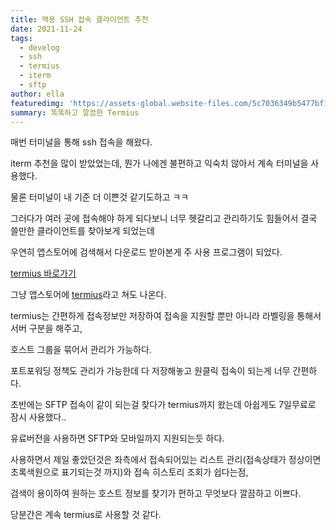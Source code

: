 ```yaml
---
title: 맥용 SSH 접속 클라이언트 추천
date: 2021-11-24
tags:
  - develog
  - ssh
  - termius
  - iterm
  - sftp
author: ella
featuredimg: 'https://assets-global.website-files.com/5c7036349b5477bf13f828cf/5ee98fcc9bc7df9d4b8f99d2_desktop_preview.png'
summary: 똑똑하고 깔끔한 Termius
---
```


매번 터미널을 통해 ssh 접속을 해왔다.

iterm 추천을 많이 받았었는데, 뭔가 나에겐 불편하고 익숙치 않아서 계속 터미널을 사용했다.

물론 터미널이 내 기준 더 이쁜것 같기도하고 ㅋㅋ

그러다가 여러 곳에 접속해야 하게 되다보니 너무 헷갈리고 관리하기도 힘들어서 결국 쓸만한 클라이언트를 찾아보게 되었는데

우연히 앱스토어에 검색해서 다운로드 받아본게 주 사용 프로그램이 되었다.

<a href='https://termius.com/'>termius 바로가기</a>

그냥 앱스토어에 <a href='https://apps.apple.com/kr/app/termius-ssh-client/id1176074088'>termius</a>라고 쳐도 나온다.


termius는 간편하게 접속정보만 저장하여 접속을 지원할 뿐만 아니라 라벨링을 통해서 서버 구분을 해주고,

호스트 그룹을 묶어서 관리가 가능하다.

포트포워딩 정책도 관리가 가능한데 다 저장해놓고 원클릭 접속이 되는게 너무 간편하다.


초반에는 SFTP 접속이 같이 되는걸 찾다가 termius까지 왔는데 아쉽게도 7일무료로 잠시 사용했다..

유료버전을 사용하면 SFTP와 모바일까지 지원되는듯 하다.

사용하면서 제일 좋았던것은 좌측에서 접속되어있는 리스트 관리(접속상태가 정상이면 초록색원으로 표기되는것 까지)와 접속 히스토리 조회가 쉽다는점,

검색이 용이하여 원하는 호스트 정보를 찾기가 편하고 무엇보다 깔끔하고 이쁘다.

당분간은 계속 termius로 사용할 것 같다.